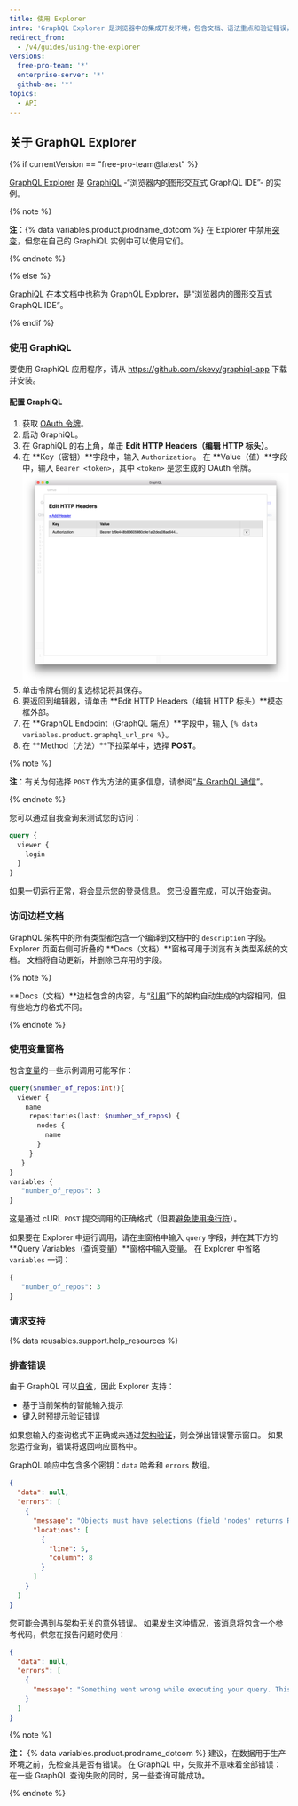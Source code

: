```yaml
---
title: 使用 Explorer
intro: 'GraphQL Explorer 是浏览器中的集成开发环境，包含文档、语法重点和验证错误，可用于查询实际的 {% data variables.product.prodname_dotcom %} 数据。'
redirect_from:
  - /v4/guides/using-the-explorer
versions:
  free-pro-team: '*'
  enterprise-server: '*'
  github-ae: '*'
topics:
  - API
---
```


## 关于 GraphQL Explorer

{% if currentVersion == "free-pro-team@latest" %}

[GraphQL Explorer](/graphql/overview/explorer) 是 [GraphiQL](https://github.com/graphql/graphiql) -“浏览器内的图形交互式 GraphQL IDE”- 的实例。

{% note %}

**注**：{% data variables.product.prodname_dotcom %} 在 Explorer 中禁用[突变](/graphql/reference/mutations)，但您在自己的 GraphiQL 实例中可以使用它们。

{% endnote %}

{% else %}

[GraphiQL](https://github.com/graphql/graphiql) 在本文档中也称为 GraphQL Explorer，是“浏览器内的图形交互式 GraphQL IDE”。

{% endif %}

### 使用 GraphiQL

要使用 GraphiQL 应用程序，请从 https://github.com/skevy/graphiql-app 下载并安装。

#### 配置 GraphiQL

1. 获取 [OAuth 令牌](/graphql/guides/forming-calls-with-graphql#authenticating-with-graphql)。
1. 启动 GraphiQL。
1. 在 GraphiQL 的右上角，单击 **Edit HTTP Headers（编辑 HTTP 标头）**。
1. 在 **Key（密钥）**字段中，输入 `Authorization`。 在 **Value（值）**字段中，输入 `Bearer <token>`，其中 `<token>` 是您生成的 OAuth 令牌。 ![graphiql 标头](/assets/images/developer/graphiql-headers.png)
1. 单击令牌右侧的复选标记将其保存。
1. 要返回到编辑器，请单击 **Edit HTTP Headers（编辑 HTTP 标头）**模态框外部。
1. 在 **GraphQL Endpoint（GraphQL 端点）**字段中，输入 `{% data variables.product.graphql_url_pre %}`。
1. 在 **Method（方法）**下拉菜单中，选择 **POST**。

{% note %}

**注**：有关为何选择 `POST` 作为方法的更多信息，请参阅“[与 GraphQL 通信](/graphql/guides/forming-calls-with-graphql#communicating-with-graphql)”。

{% endnote %}

您可以通过自我查询来测试您的访问：

```graphql
query {
  viewer {
    login
  }
}
```

如果一切运行正常，将会显示您的登录信息。 您已设置完成，可以开始查询。

### 访问边栏文档

GraphQL 架构中的所有类型都包含一个编译到文档中的 `description` 字段。 Explorer 页面右侧可折叠的 **Docs（文档）**窗格可用于浏览有关类型系统的文档。 文档将自动更新，并删除已弃用的字段。

{% note %}

**Docs（文档）**边栏包含的内容，与“[引用](/graphql)”下的架构自动生成的内容相同，但有些地方的格式不同。

{% endnote %}

### 使用变量窗格

包含[变量](/graphql/guides/forming-calls-with-graphql#working-with-variables)的一些示例调用可能写作：

```graphql
query($number_of_repos:Int!){
  viewer {
    name
     repositories(last: $number_of_repos) {
       nodes {
         name
       }
     }
   }
}
variables {
   "number_of_repos": 3
}
```

这是通过 cURL `POST` 提交调用的正确格式（但要[避免使用换行符](/graphql/guides/forming-calls-with-graphql#communicating-with-graphql)）。

如果要在 Explorer 中运行调用，请在主窗格中输入 `query` 字段，并在其下方的 **Query Variables（查询变量）**窗格中输入变量。 在 Explorer 中省略 `variables` 一词：

```graphql
{
   "number_of_repos": 3
}
```

### 请求支持

{% data reusables.support.help_resources %}

### 排查错误

由于 GraphQL 可以[自省](/graphql/guides/introduction-to-graphql#discovering-the-graphql-api)，因此 Explorer 支持：

* 基于当前架构的智能输入提示
* 键入时预提示验证错误

如果您输入的查询格式不正确或未通过[架构验证](/graphql/guides/introduction-to-graphql#schema)，则会弹出错误警示窗口。 如果您运行查询，错误将返回响应窗格中。

GraphQL 响应中包含多个密钥：`data` 哈希和 `errors` 数组。

```json
{
  "data": null,
  "errors": [
    {
      "message": "Objects must have selections (field 'nodes' returns Repository but has no selections)",
      "locations": [
        {
          "line": 5,
          "column": 8
        }
      ]
    }
  ]
}
```

您可能会遇到与架构无关的意外错误。 如果发生这种情况，该消息将包含一个参考代码，供您在报告问题时使用：

```json
{
  "data": null,
  "errors": [
    {
      "message": "Something went wrong while executing your query. This is most likely a GitHub bug. Please include \"7571:3FF6:552G94B:69F45B7:5913BBEQ\" when reporting this issue."
    }
  ]
}
```

{% note %}

**注：** {% data variables.product.prodname_dotcom %} 建议，在数据用于生产环境之前，先检查其是否有错误。 在 GraphQL 中，失败并不意味着全部错误：在一些 GraphQL 查询失败的同时，另一些查询可能成功。

{% endnote %}
